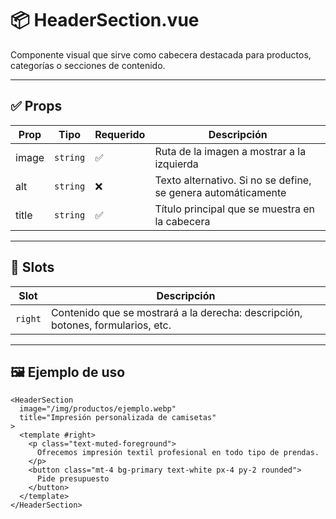 # 📦 HeaderSection.vue

Componente visual que sirve como cabecera destacada para productos, categorías o secciones de contenido.

---

## ✅ Props

| Prop   | Tipo     | Requerido | Descripción |
|--------|----------|-----------|-------------|
| image  | `string` | ✅        | Ruta de la imagen a mostrar a la izquierda |
| alt    | `string` | ❌        | Texto alternativo. Si no se define, se genera automáticamente |
| title  | `string` | ✅        | Título principal que se muestra en la cabecera |

---

## 🧩 Slots

| Slot     | Descripción                                       |
|----------|---------------------------------------------------|
| `right`  | Contenido que se mostrará a la derecha: descripción, botones, formularios, etc. |

---

## 🖼️ Ejemplo de uso

```vue
<HeaderSection
  image="/img/productos/ejemplo.webp"
  title="Impresión personalizada de camisetas"
>
  <template #right>
    <p class="text-muted-foreground">
      Ofrecemos impresión textil profesional en todo tipo de prendas.
    </p>
    <button class="mt-4 bg-primary text-white px-4 py-2 rounded">
      Pide presupuesto
    </button>
  </template>
</HeaderSection>
